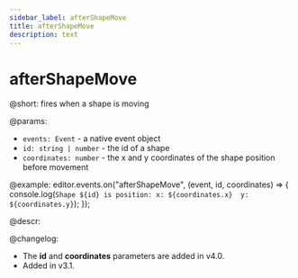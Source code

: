```yaml
---
sidebar_label: afterShapeMove
title: afterShapeMove
description: text
---
```


# afterShapeMove

@short:
fires when a shape is moving

@params:
- `events: Event` - a native event object
- `id: string | number` - the id of a shape
- `coordinates: number` - the x and y coordinates of the shape position before movement

@example:
editor.events.on("afterShapeMove", (event, id, coordinates) => {
    console.log(`
        Shape ${id} is position:
            x: ${coordinates.x} 
            y: ${coordinates.y}
    `);
});

@descr:

@changelog:
- The **id** and **coordinates** parameters are added in v4.0.
- Added in v3.1.
